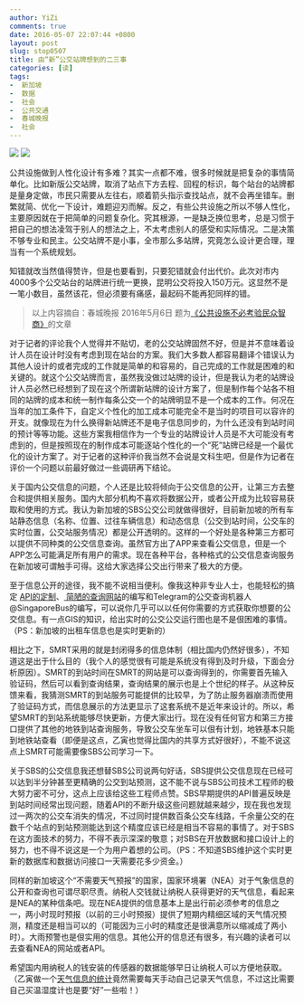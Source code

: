 ```yaml
---
author: YiZi
comments: true
date: 2016-05-07 22:07:44 +0800
layout: post
slug: stop0507
title: 由“新”公交站牌想到的二三事
categories: [读]
tags:
-  新加坡
-  数据
-  社会
-  公共交通
-  春城晚报
-  社会
---
```

<img src="http://ccwb.yunnan.cn/images/1/ccwb/2016-05/06/A03/20160506A03_res07_attpic_brief.jpg">
<img src="http://ccwb.yunnan.cn/images/1/ccwb/2016-05/06/A03/20160506A03_res11_attpic_brief.jpg">

公共设施做到人性化设计有多难？其实一点都不难，很多时候就是把复杂的事情简单化。比如新版公交站牌，取消了站点下方去程、回程的标识，每个站台的站牌都是量身定做，市民只需要从左往右，顺着箭头指示查找站点，就不会再坐错车。删繁就简、优化一下设计，难题迎刃而解。反之，有些公共设施之所以不够人性化，主要原因就在于把简单的问题复杂化。究其根源，一是缺乏换位思考，总是习惯于把自己的想法凌驾于别人的想法之上，不太考虑别人的感受和实际情况。二是决策不够专业和民主。公交站牌不是小事，全市那么多站牌，究竟怎么设计更合理，理当有一个系统规划。

知错就改当然值得赞许，但是也要看到，只要犯错就会付出代价。此次对市内4000多个公交站台的站牌进行统一更换，昆明公交将投入150万元。这显然不是一笔小数目，虽然该花，但必须要有痛感，最起码不能再犯同样的错。

<div class="quote"> <blockquote>
        以上内容摘自：春城晚报 2016年5月6日 题为<a href="http://ccwb.yunnan.cn/html/2016-05/06/content_1058775.htm">《公共设施不必考验民众智商》</a>的文章
    </blockquote>
</div>
<div class="readreview">
<p>对于记者的评论我个人觉得并不贴切，老的公交站牌固然不好，但是并不意味着设计人员在设计时没有考虑到现在站台的方案。我们大多数人都容易翻译个错误认为其他人设计的或者完成的工作就是简单的和容易的，自己完成的工作就是困难的和关键的。就这个公交站牌而言，虽然我没做过站牌的设计，但是我认为老的站牌设计人员必然已经想到了现在这个所谓新站牌的设计方案了，但是制作每个站各不相同的站牌的成本和统一制作每条公交一个的站牌明显不是一个成本的工作。何况在当年的加工条件下，自定义个性化的加工成本可能完全不是当时的项目可以容许的开支。就像现在为什么换得新站牌还不是电子信息同步的，为什么还没有到站时间的预计等等功能。这些方案我相信作为一个专业的站牌设计人员是不大可能没有考虑到的，但是按照现在的制作成本可能逐站个性化的一个“死”站牌已经是一个最优化的设计方案了。对于记者的这种评价我当然不会说是文科生吧，但是作为记者在评价一个问题以前最好做过一些调研再下结论。
</p><p>
关于国内公交信息的问题，个人还是比较将倾向于公交信息的公开，让第三方去整合和提供相关服务。国内大部分机构不喜欢将数据公开，或者公开成为比较容易获取和使用的方式。我认为新加坡的SBS公交公司就做得很好，目前新加坡的所有车站静态信息（名称、位置、过往车辆信息）和动态信息（公交到站时间，公交车的实时位置，公交站服务情况）都是公开透明的。这样的一个好处是各种第三方都可以提供不同种类的公交信息查询。虽然官方出了APP来查看公交信息，但是一个APP怎么可能满足所有用户的需求。现在各种平台，各种格式的公交信息查询服务在新加坡可谓触手可得。这给大家选择公交出行带来了极大的方便。
</p><p>
至于信息公开的途径，我不能不说相当便利。像我这种非专业人士，也能轻松的搞定 <a href="{% post_url 2016-04-07-ltaapi %}"> API的定制</a>、<a href="{% post_url 2016-04-02-busstatus %}"> 简陋的查询网站</a>的编写和Telegram的公交查询机器人@SingaporeBus的编写，可以说你几乎可以以任何你需要的方式获取你想要的公交信息。有一点GIS的知识，给出实时的公交公交运行图也是不是佷困难的事情。（PS：新加坡的出租车信息也是实时更新的）
</p><p>
相比之下，SMRT采用的就是封闭得多的信息体制（相比国内仍然好很多），不知道这是出于什么目的（我个人的感觉很有可能是系统没有得到及时升级，下面会分析原因）。SMRT的到站时间在SMRT的网站是可以查询得到的，你需要首先输入验证码，然后可以看到查询结果，查询结果的展示也是上个世纪的样子。从这种反馈来看，我猜测SMRT的到站服务可能提供的比较早，为了防止服务器崩溃而使用了验证码方式，而信息展示的方法更显示了这套系统不是近年来设计的。所以，希望SMRT的到站系统能够尽快更新，方便大家出行。现在没有任何官方和第三方接口提供了其他的地铁到站查询服务，导致公交车坐车可以佷有计划，地铁基本只能到地铁站查看（即便是这点，乙寅也觉得比国内的共享方式好很好），不能不说这点上SMRT可能需要像SBS公司学习一下。
</p><p>
关于SBS的公交信息我还想替SBS公司说两句好话，SBS提供公交信息现在已经可以达到半分钟甚至更精确的公交到站预测，这不能不说与SBS公司技术工程师的极大努力密不可分，这点上应该给这些工程师点赞。SBS早期提供的API普遍反映是到站时间经常出现问题，随着API的不断升级这些问题就越来越少，现在我也发现过一两次的公交车消失的情况，不过同时提供数百条公交车线路，千余量公交的在数千个站点的到站预测能达到这个精度应该已经是相当不容易的事情了。对于SBS在这方面技术的努力，不得不表示深深的敬意；对SBS在开放数据和接口设计上的努力，也不得不说这是一个为用户着想的公司。（PS：不知道SBS维护这个实时更新的数据库和数据访问接口一天需要花多少资金。）
</p><p>
同样的新加坡这个“不需要天气预报”的国家，国家环境署（NEA）对于气象信息的公开和查询也可谓尽职尽责。纳税人交钱就让纳税人获得更好的天气信息，看起来是NEA的某种信条吧。现在NEA提供的信息基本上是出行前必须参考的信息之一，两小时现时预报（以前的三小时预报）提供了短期内精细区域的天气情况预测，精度还是相当可以的（可能因为三小时的精度还是很满意所以缩减成了两小时）。大雨预警也是佷实用的信息。其他公开的信息还有很多，有兴趣的读者可以去查看NEA的网站或者API。
</p><p>
希望国内用纳税人的钱安装的传感器的数据能够早日让纳税人可以方便地获取。（乙寅做一个<a href="{% post_url 2016-05-01-AprTQ %}">天气信息的统计</a>竟然需要每天手动自己记录天气信息，不过这比需要自己买温湿度计也是要“好”一些啦！）
</p>
</div>
